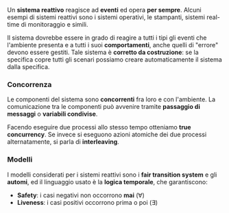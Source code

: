Un **sistema reattivo** reagisce ad **eventi** ed opera **per sempre**.
Alcuni esempi di sistemi reattivi sono i sistemi operativi, le stampanti, sistemi real-time di monitoraggio e simili.

Il sistema dovrebbe essere in grado di reagire a tutti i tipi gli eventi che l'ambiente presenta e a tutti i suoi **comportamenti**, anche quelli di "errore" devono essere gestiti.
Tale sistema è **corretto da costruzione**: se la specifica copre tutti gli scenari possiamo creare automaticamente il sistema dalla specifica.

### Concorrenza
Le componenti del sistema sono **concorrenti** fra loro e con l'ambiente.
La comunicazione tra le componenti può avvenire tramite **passaggio di messaggi** o **variabili condivise**.

Facendo eseguire due processi allo stesso tempo otteniamo **true concurrency**. Se invece si eseguono azioni atomiche dei due processi alternatamente, si parla di **interleaving**.

### Modelli 
I modelli considerati per i sistemi reattivi sono i **fair transition system** e gli **automi**, ed il linguaggio usato è la **logica temporale**, che garantiscono:
- **Safety**: i casi negativi non occorrono **mai** ($\forall$)
- **Liveness**: i casi positivi occorrono prima o poi ($\exists$)


